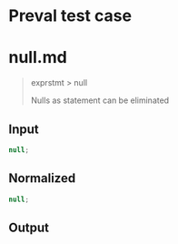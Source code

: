 # Preval test case

# null.md

> exprstmt > null
>
> Nulls as statement can be eliminated

## Input

`````js filename=intro
null;
`````

## Normalized

`````js filename=intro
null;
`````

## Output

`````js filename=intro

`````
